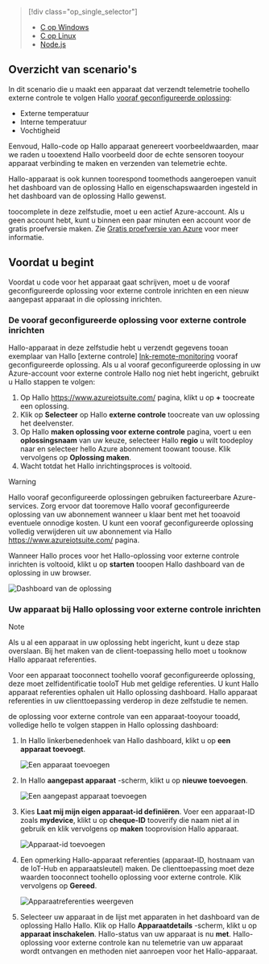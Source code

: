 > [!div class="op_single_selector"]
> * [C op Windows](../articles/iot-suite/iot-suite-connecting-devices.md)
> * [C op Linux](../articles/iot-suite/iot-suite-connecting-devices-linux.md)
> * [Node.js](../articles/iot-suite/iot-suite-connecting-devices-node.md)
> 
> 

## <a name="scenario-overview"></a>Overzicht van scenario's
In dit scenario die u maakt een apparaat dat verzendt telemetrie toohello externe controle te volgen Hallo [vooraf geconfigureerde oplossing][lnk-what-are-preconfig-solutions]:

* Externe temperatuur
* Interne temperatuur
* Vochtigheid

Eenvoud, Hallo-code op Hallo apparaat genereert voorbeeldwaarden, maar we raden u tooextend Hallo voorbeeld door de echte sensoren tooyour apparaat verbinding te maken en verzenden van telemetrie echte.

Hallo-apparaat is ook kunnen toorespond toomethods aangeroepen vanuit het dashboard van de oplossing Hallo en eigenschapswaarden ingesteld in het dashboard van de oplossing Hallo gewenst.

toocomplete in deze zelfstudie, moet u een actief Azure-account. Als u geen account hebt, kunt u binnen een paar minuten een account voor de gratis proefversie maken. Zie [Gratis proefversie van Azure][lnk-free-trial] voor meer informatie.

## <a name="before-you-start"></a>Voordat u begint
Voordat u code voor het apparaat gaat schrijven, moet u de vooraf geconfigureerde oplossing voor externe controle inrichten en een nieuw aangepast apparaat in die oplossing inrichten.

### <a name="provision-your-remote-monitoring-preconfigured-solution"></a>De vooraf geconfigureerde oplossing voor externe controle inrichten
Hallo-apparaat in deze zelfstudie hebt u verzendt gegevens tooan exemplaar van Hallo [externe controle] [ lnk-remote-monitoring] vooraf geconfigureerde oplossing. Als u al vooraf geconfigureerde oplossing in uw Azure-account voor externe controle Hallo nog niet hebt ingericht, gebruikt u Hallo stappen te volgen:

1. Op Hallo <https://www.azureiotsuite.com/> pagina, klikt u op  **+**  toocreate een oplossing.
2. Klik op **Selecteer** op Hallo **externe controle** toocreate van uw oplossing het deelvenster.
3. Op Hallo **maken oplossing voor externe controle** pagina, voert u een **oplossingsnaam** van uw keuze, selecteer Hallo **regio** u wilt toodeploy naar en selecteer hello Azure abonnement toowant toouse. Klik vervolgens op **Oplossing maken**.
4. Wacht totdat het Hallo inrichtingsproces is voltooid.

> [!WARNING]
> Hallo vooraf geconfigureerde oplossingen gebruiken factureerbare Azure-services. Zorg ervoor dat tooremove Hallo vooraf geconfigureerde oplossing van uw abonnement wanneer u klaar bent met het tooavoid eventuele onnodige kosten. U kunt een vooraf geconfigureerde oplossing volledig verwijderen uit uw abonnement via Hallo <https://www.azureiotsuite.com/> pagina.
> 
> 

Wanneer Hallo proces voor het Hallo-oplossing voor externe controle inrichten is voltooid, klikt u op **starten** tooopen Hallo dashboard van de oplossing in uw browser.

![Dashboard van de oplossing][img-dashboard]

### <a name="provision-your-device-in-hello-remote-monitoring-solution"></a>Uw apparaat bij Hallo oplossing voor externe controle inrichten
> [!NOTE]
> Als u al een apparaat in uw oplossing hebt ingericht, kunt u deze stap overslaan. Bij het maken van de client-toepassing hello moet u tooknow Hallo apparaat referenties.
> 
> 

Voor een apparaat tooconnect toohello vooraf geconfigureerde oplossing, deze moet zelfidentificatie tooIoT Hub met geldige referenties. U kunt Hallo apparaat referenties ophalen uit Hallo oplossing dashboard. Hallo apparaat referenties in uw clienttoepassing verderop in deze zelfstudie te nemen.

de oplossing voor externe controle van een apparaat-tooyour tooadd, volledige hello te volgen stappen in Hallo oplossing dashboard:

1. In Hallo linkerbenedenhoek van Hallo dashboard, klikt u op **een apparaat toevoegt**.
   
   ![Een apparaat toevoegen][1]
2. In Hallo **aangepast apparaat** -scherm, klikt u op **nieuwe toevoegen**.
   
   ![Een aangepast apparaat toevoegen][2]
3. Kies **Laat mij mijn eigen apparaat-id definiëren**. Voer een apparaat-ID zoals **mydevice**, klikt u op **cheque-ID** tooverify die naam niet al in gebruik en klik vervolgens op **maken** tooprovision Hallo apparaat.
   
   ![Apparaat-id toevoegen][3]
4. Een opmerking Hallo-apparaat referenties (apparaat-ID, hostnaam van de IoT-Hub en apparaatsleutel) maken. De clienttoepassing moet deze waarden tooconnect toohello oplossing voor externe controle. Klik vervolgens op **Gereed**.
   
    ![Apparaatreferenties weergeven][4]
5. Selecteer uw apparaat in de lijst met apparaten in het dashboard van de oplossing Hallo Hallo. Klik op Hallo **Apparaatdetails** -scherm, klikt u op **apparaat inschakelen**. Hallo-status van uw apparaat is nu **met**. Hallo-oplossing voor externe controle kan nu telemetrie van uw apparaat wordt ontvangen en methoden niet aanroepen voor het Hallo-apparaat.

[img-dashboard]: ./media/iot-suite-selector-connecting/dashboard.png
[1]: ./media/iot-suite-selector-connecting/suite0.png
[2]: ./media/iot-suite-selector-connecting/suite1.png
[3]: ./media/iot-suite-selector-connecting/suite2.png
[4]: ./media/iot-suite-selector-connecting/suite3.png

[lnk-what-are-preconfig-solutions]: ../articles/iot-suite/iot-suite-what-are-preconfigured-solutions.md
[lnk-remote-monitoring]: ../articles/iot-suite/iot-suite-remote-monitoring-sample-walkthrough.md
[lnk-free-trial]: http://azure.microsoft.com/pricing/free-trial/